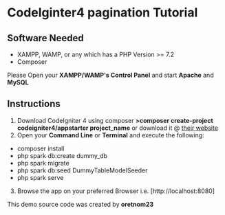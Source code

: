 # CodeIginter4 pagination Tutorial

## Software Needed
- XAMPP, WAMP, or any which has a PHP Version >= 7.2
- Composer

Please Open your **XAMPP/WAMP's Control Panel** and start **Apache** and **MySQL**

## Instructions

1. Download CodeIgniter 4 using composer **>composer create-project codeigniter4/appstarter project_name** or download it @ [their website](https://codeigniter.com/)
2. Open your **Command Line** or **Terminal** and execute the following:
 - composer install
 - php spark db:create dummy_db
 - php spark migrate
 - php spark db:seed DummyTableModelSeeder
 - php spark serve
3. Browse the app on your preferred Browser i.e. [http://localhost:8080]


This demo source code was created by **oretnom23**